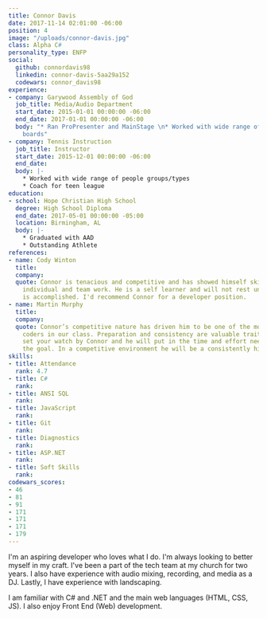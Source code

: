 ```yaml
---
title: Connor Davis
date: 2017-11-14 02:01:00 -06:00
position: 4
image: "/uploads/connor-davis.jpg"
class: Alpha C#
personality_type: ENFP
social:
  github: connordavis98
  linkedin: connor-davis-5aa29a152
  codewars: connor_davis98
experience:
- company: Garywood Assembly of God
  job_title: Media/Audio Department
  start_date: 2015-01-01 00:00:00 -06:00
  end_date: 2017-01-01 00:00:00 -06:00
  body: "* Ran ProPresenter and MainStage \n* Worked with wide range of multi-effects
    boards"
- company: Tennis Instruction
  job_title: Instructor
  start_date: 2015-12-01 00:00:00 -06:00
  end_date: 
  body: |-
    * Worked with wide range of people groups/types
    * Coach for teen league
education:
- school: Hope Christian High School
  degree: High School Diploma
  end_date: 2017-05-01 00:00:00 -05:00
  location: Birmingham, AL
  body: |-
    * Graduated with AAD
    * Outstanding Athlete
references:
- name: Cody Winton
  title: 
  company: 
  quote: Connor is tenacious and competitive and has showed himself skilled in both
    individual and team work. He is a self learner and will not rest until his work
    is accomplished. I'd recommend Connor for a developer position.
- name: Martin Murphy
  title: 
  company: 
  quote: Connor’s competitive nature has driven him to be one of the more accomplished
    coders in our class. Preparation and consistency are valuable traits. You could
    set your watch by Connor and he will put in the time and effort needed to achieve
    the goal. In a competitive environment he will be a consistently high performer.
skills:
- title: Attendance
  rank: 4.7
- title: C#
  rank: 
- title: ANSI SQL
  rank: 
- title: JavaScript
  rank: 
- title: Git
  rank: 
- title: Diagnostics
  rank: 
- title: ASP.NET
  rank: 
- title: Soft Skills
  rank: 
codewars_scores:
- 46
- 81
- 91
- 171
- 171
- 171
- 179
---
```


I'm an aspiring developer who loves what I do. I'm always looking to better myself in my craft. I've been a part of the tech team at my church for two years. I also have experience with audio mixing, recording, and media as a DJ. Lastly, I have experience with landscaping.

I am familiar with C# and .NET and the main web languages (HTML, CSS, JS). I also enjoy Front End (Web) development.